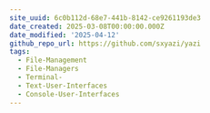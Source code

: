 ```yaml
---
site_uuid: 6c0b112d-68e7-441b-8142-ce9261193de3
date_created: 2025-03-08T00:00:00.000Z
date_modified: '2025-04-12'
github_repo_url: https://github.com/sxyazi/yazi
tags:
  - File-Management
  - File-Managers
  - Terminal-
  - Text-User-Interfaces
  - Console-User-Interfaces
---
```








